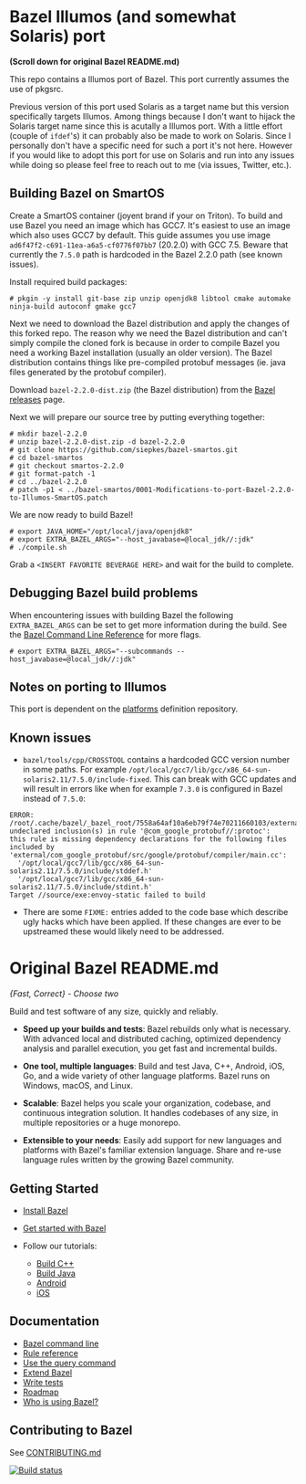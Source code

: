 # Bazel Illumos (and somewhat Solaris) port

**(Scroll down for original Bazel README.md)**

This repo contains a Illumos port of Bazel. This port currently assumes the use of pkgsrc. 

Previous version of this port used Solaris as a target name but this version specifically targets Illumos. Among things because I don't want to hijack the Solaris target name since this is acutally a Illumos port. With a little effort (couple of `ifdef`'s) it can probably also be made to work on Solaris. Since I personally don't have a specific need for such a port it's not here. However if you would like to adopt this port for use on Solaris and run into any issues while doing so please feel free to reach out to me (via issues, Twitter, etc.).

## Building Bazel on SmartOS

Create a SmartOS container (joyent brand if your on Triton). To build and use Bazel you need an image which has GCC7. It's easiest to use an image which also uses GCC7 by default. This guide assumes you use image `ad6f47f2-c691-11ea-a6a5-cf0776f07bb7` (20.2.0) with GCC 7.5. Beware that currently the `7.5.0` path is hardcoded in the Bazel 2.2.0 path (see known issues).

Install required build packages:

```
# pkgin -y install git-base zip unzip openjdk8 libtool cmake automake ninja-build autoconf gmake gcc7
```

Next we need to download the Bazel distribution and apply the changes of this forked repo. The reason why we need the Bazel distribution and can't simply compile the cloned fork is because in order to compile Bazel you need a working Bazel installation (usually an older version). The Bazel distribution contains things like pre-compiled protobuf messages (ie. java files generated by the protobuf compiler). 

Download `bazel-2.2.0-dist.zip` (the Bazel distribution) from the [Bazel releases](https://github.com/bazelbuild/bazel/releases) page.

Next we will prepare our source tree by putting everything together:

```
# mkdir bazel-2.2.0
# unzip bazel-2.2.0-dist.zip -d bazel-2.2.0
# git clone https://github.com/siepkes/bazel-smartos.git
# cd bazel-smartos
# git checkout smartos-2.2.0
# git format-patch -1
# cd ../bazel-2.2.0
# patch -p1 < ../bazel-smartos/0001-Modifications-to-port-Bazel-2.2.0-to-Illumos-SmartOS.patch
```

We are now ready to build Bazel!

```
# export JAVA_HOME="/opt/local/java/openjdk8"
# export EXTRA_BAZEL_ARGS="--host_javabase=@local_jdk//:jdk"
# ./compile.sh
```

Grab a `<INSERT FAVORITE BEVERAGE HERE>` and wait for the build to complete.

## Debugging Bazel build problems

When encountering issues with building Bazel the following `EXTRA_BAZEL_ARGS` can be set to get more information during the build. See the [Bazel Command Line Reference](https://docs.bazel.build/versions/master/command-line-reference.html) for more flags.

```
# export EXTRA_BAZEL_ARGS="--subcommands --host_javabase=@local_jdk//:jdk"
```

## Notes on porting to Illumos

This port is dependent on the [platforms](https://github.com/siepkes/platforms) definition repository.

## Known issues

* `bazel/tools/cpp/CROSSTOOL` contains a hardcoded GCC version number in some paths. For example `/opt/local/gcc7/lib/gcc/x86_64-sun-solaris2.11/7.5.0/include-fixed`. This can break with GCC updates and will result in errors like when for example `7.3.0` is configured in Bazel instead of `7.5.0`: 

```
ERROR: /root/.cache/bazel/_bazel_root/7558a64af10a6eb79f74e70211660103/external/com_google_protobuf/BUILD:414:1: undeclared inclusion(s) in rule '@com_google_protobuf//:protoc':
this rule is missing dependency declarations for the following files included by 'external/com_google_protobuf/src/google/protobuf/compiler/main.cc':
  '/opt/local/gcc7/lib/gcc/x86_64-sun-solaris2.11/7.5.0/include/stddef.h'
  '/opt/local/gcc7/lib/gcc/x86_64-sun-solaris2.11/7.5.0/include/stdint.h'
Target //source/exe:envoy-static failed to build
```

* There are some `FIXME:` entries added to the code base which describe ugly hacks which have been applied. If these changes are ever to be upstreamed these would likely need to be addressed.

# Original Bazel README.md

*{Fast, Correct} - Choose two*

Build and test software of any size, quickly and reliably.

* **Speed up your builds and tests**:
  Bazel rebuilds only what is necessary.
  With advanced local and distributed caching, optimized dependency analysis and
  parallel execution, you get fast and incremental builds.

* **One tool, multiple languages**: Build and test Java, C++, Android, iOS, Go,
  and a wide variety of other language platforms. Bazel runs on Windows, macOS,
  and Linux.

* **Scalable**: Bazel helps you scale your organization, codebase, and
  continuous integration solution. It handles codebases of any size, in multiple
  repositories or a huge monorepo.

* **Extensible to your needs**: Easily add support for new languages and
  platforms with Bazel's familiar extension language. Share and re-use language
  rules written by the growing Bazel community.

## Getting Started

  * [Install Bazel](https://docs.bazel.build/install.html)
  * [Get started with Bazel](https://docs.bazel.build/getting-started.html)
  * Follow our tutorials:

    - [Build C++](https://docs.bazel.build/tutorial/cpp.html)
    - [Build Java](https://docs.bazel.build/tutorial/java.html)
    - [Android](https://docs.bazel.build/tutorial/android-app.html)
    - [iOS](https://docs.bazel.build/tutorial/ios-app.html)

## Documentation

  * [Bazel command line](https://docs.bazel.build/user-manual.html)
  * [Rule reference](https://docs.bazel.build/be/overview.html)
  * [Use the query command](https://docs.bazel.build/query.html)
  * [Extend Bazel](https://docs.bazel.build/skylark/concepts.html)
  * [Write tests](https://docs.bazel.build/test-encyclopedia.html)
  * [Roadmap](https://bazel.build/roadmap.html)
  * [Who is using Bazel?](https://github.com/bazelbuild/bazel/wiki/Bazel-Users)

## Contributing to Bazel

See [CONTRIBUTING.md](CONTRIBUTING.md)

[![Build status](https://badge.buildkite.com/1fd282f8ad98c3fb10758a821e5313576356709dd7d11e9618.svg?status=master)](https://ci.bazel.build)
